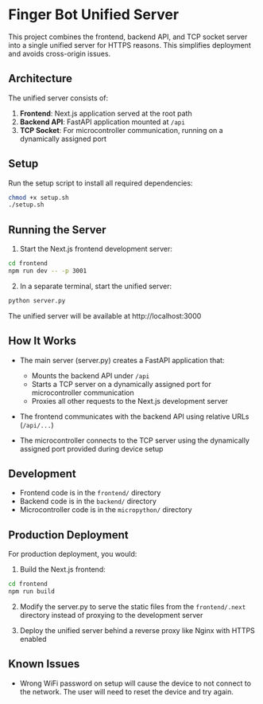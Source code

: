 # Finger Bot Unified Server

This project combines the frontend, backend API, and TCP socket server into a single unified server for HTTPS reasons. This simplifies deployment and avoids cross-origin issues.

## Architecture

The unified server consists of:

1. **Frontend**: Next.js application served at the root path
2. **Backend API**: FastAPI application mounted at `/api`
3. **TCP Socket**: For microcontroller communication, running on a dynamically assigned port

## Setup

Run the setup script to install all required dependencies:

```bash
chmod +x setup.sh
./setup.sh
```

## Running the Server

1. Start the Next.js frontend development server:

```bash
cd frontend
npm run dev -- -p 3001
```

2. In a separate terminal, start the unified server:

```bash
python server.py
```

The unified server will be available at http://localhost:3000

## How It Works

- The main server (server.py) creates a FastAPI application that:
  - Mounts the backend API under `/api`
  - Starts a TCP server on a dynamically assigned port for microcontroller communication
  - Proxies all other requests to the Next.js development server

- The frontend communicates with the backend API using relative URLs (`/api/...`)
- The microcontroller connects to the TCP server using the dynamically assigned port provided during device setup

## Development

- Frontend code is in the `frontend/` directory
- Backend code is in the `backend/` directory
- Microcontroller code is in the `micropython/` directory

## Production Deployment

For production deployment, you would:

1. Build the Next.js frontend:

```bash
cd frontend
npm run build
```

2. Modify the server.py to serve the static files from the `frontend/.next` directory instead of proxying to the development server

3. Deploy the unified server behind a reverse proxy like Nginx with HTTPS enabled


## Known Issues

- Wrong WiFi password on setup will cause the device to not connect to the network. The user will need to reset the device and try again.

